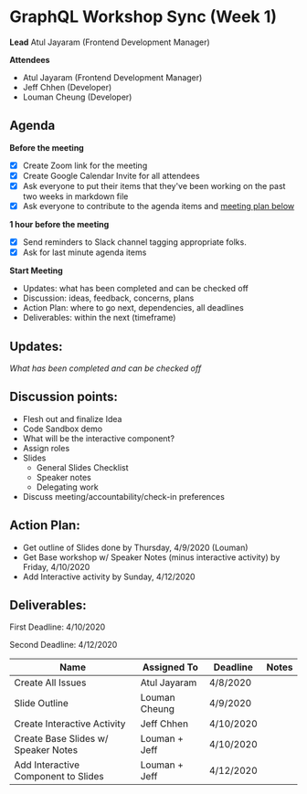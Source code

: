 # GraphQL Workshop Sync (Week 1)

**Lead**
Atul Jayaram (Frontend Development Manager)

**Attendees**

* Atul Jayaram (Frontend Development Manager)
* Jeff Chhen (Developer)
* Louman Cheung (Developer)

## Agenda

**Before the meeting**

- [x] Create Zoom link for the meeting
- [x] Create Google Calendar Invite for all attendees
- [x] Ask everyone to put their items that they've been working on the past two weeks in markdown file
- [x] Ask everyone to contribute to the agenda items and [meeting plan below](https://github.com/shreyagupta98/people/blob/master/meeting_template.md#updates)

**1 hour before the meeting**

- [x] Send reminders to Slack channel tagging appropriate folks. 
- [x] Ask for last minute agenda items

**Start Meeting**

* Updates: what has been completed and can be checked off
* Discussion: ideas, feedback, concerns, plans
* Action Plan: where to go next, dependencies, all deadlines
* Deliverables: within the next (timeframe)

## Updates:

*What has been completed and can be checked off*

## Discussion points:

* Flesh out and finalize Idea
* Code Sandbox demo
* What will be the interactive component?
* Assign roles
* Slides
  * General Slides Checklist
  * Speaker notes
  * Delegating work
* Discuss meeting/accountability/check-in preferences

## Action Plan:

* Get outline of Slides done by Thursday, 4/9/2020 (Louman)
* Get Base workshop w/ Speaker Notes (minus interactive activity) by Friday, 4/10/2020 
* Add Interactive activity by Sunday, 4/12/2020



## Deliverables:

First Deadline: 4/10/2020

Second Deadline: 4/12/2020



| Name              | Assigned To  | Deadline | Notes |
| ----------------- | ------------ | -------- | ----- |
| Create All Issues | Atul Jayaram | 4/8/2020 |       |
| Slide Outline                 | Louman Cheung             | 4/9/2020     |       |
| Create Interactive Activity                  | Jeff Chhen             | 4/10/2020      |       |
| Create Base Slides w/ Speaker Notes                 | Louman + Jeff              | 4/10/2020      |       |
| Add Interactive Component to Slides | Louman + Jeff | 4/12/2020 | |
